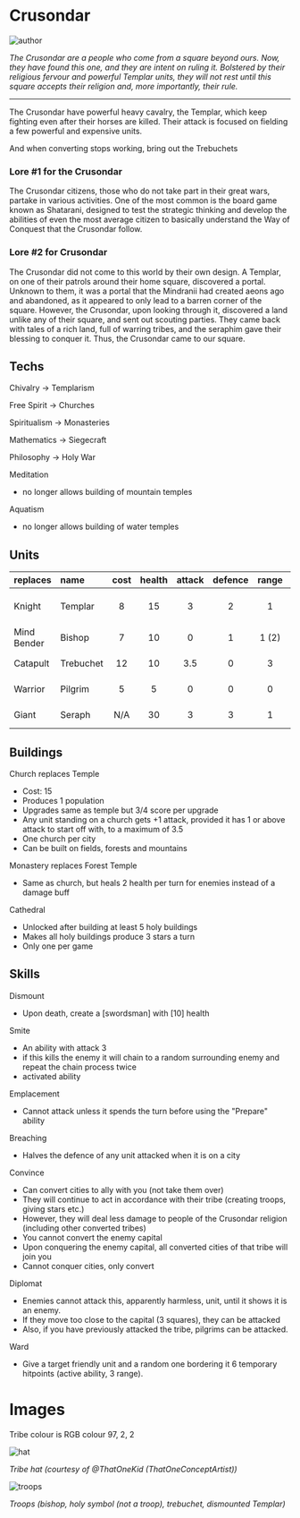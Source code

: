 # Crusondar

![author](https://img.shields.io/badge/author-Ⴚrim%20Squeaker%231224-%237289DA)


*The Crusondar are a people who come from a square beyond ours. Now, they have found this one, and they are intent on ruling it. Bolstered by their religious fervour and powerful Templar units, they will not rest until this square accepts their religion and, more importantly, their rule.*

---

The Crusondar have powerful heavy cavalry, the Templar, which keep fighting even after  their horses are killed. Their attack is focused on fielding a few powerful and expensive units. 

And when converting stops working, bring out the Trebuchets

### Lore #1 for the Crusondar

The Crusondar citizens, those who do not take part in their great wars, partake in various activities. One of the most common is the board game known as Shatarani, designed to test the strategic thinking and develop the abilities of even the most average citizen to basically understand the Way of Conquest that the Crusondar follow.

### Lore #2 for Crusondar

The Crusondar did not come to this world by their own design. A Templar, on one of their patrols around their home square, discovered a portal. Unknown to them, it was a portal that the Mindranii had created aeons ago and abandoned, as it appeared to only lead to a barren corner of the square. However, the Crusondar, upon looking through it, discovered a land unlike any of their square, and sent out scouting parties. They came back with tales of a rich land, full of warring tribes, and the seraphim gave their blessing to conquer it. Thus, the Crusondar came to our square.

## Techs

Chivalry -> Templarism

Free Spirit -> Churches

Spiritualism -> Monasteries

Mathematics -> Siegecraft

Philosophy -> Holy War

Meditation
- no longer allows building of mountain temples

Aquatism
- no longer allows building of water temples

## Units

| replaces | name | cost | health | attack | defence | range | movement | skills |
|:---------|:-----|:----:|:------:|:------:|:-------:|:-----:|:----:|:-------|
| Knight | Templar | 8 | 15 | 3 | 2 | 1 | 2.5 | Dash, Dismount, Fortify |
| Mind Bender | Bishop | 7 | 10 | 0 | 1 | 1 (2) | 1 | Convert, Smite |
| Catapult | Trebuchet | 12 | 10 | 3.5 | 0 | 3 | 1 | Emplacement, Breaching |
| Warrior | Pilgrim | 5 | 5 | 0 | 0 | 0 | 1 | Convince, Diplomat |
| Giant | Seraph | N/A | 30 | 3 | 3 | 1 | 2 | Heal, Ward, Flight, Dash |

## Buildings

Church replaces Temple
- Cost: 15
- Produces 1 population
- Upgrades same as temple but 3/4 score per upgrade
- Any unit standing on a church gets +1 attack, provided it has 1 or above attack to start off with, to a maximum of 3.5
- One church per city
- Can be built on fields, forests and mountains

Monastery replaces Forest Temple
- Same as church, but heals 2 health per turn for enemies instead of a damage buff

Cathedral
- Unlocked after building at least 5 holy buildings
- Makes all holy buildings produce 3 stars a turn
- Only one per game

## Skills

Dismount
- Upon death, create a [swordsman] with [10] health

Smite
- An ability with attack 3
- if this kills the enemy it will chain to a random surrounding enemy and repeat the chain process twice
- activated ability

Emplacement
- Cannot attack unless it spends the turn before using the "Prepare" ability

Breaching
- Halves the defence of any unit attacked when it is on a city

Convince
- Can convert cities to ally with you (not take them over)
- They will continue to act in accordance with their tribe (creating troops, giving stars etc.)
- However, they will deal less damage to people of the Crusondar religion (including other converted tribes)
- You cannot convert the enemy capital
- Upon conquering the enemy capital, all converted cities of that tribe will join you
- Cannot conquer cities, only convert

Diplomat
- Enemies cannot attack this, apparently harmless, unit, until it shows it is an enemy.
- If they move too close to the capital (3 squares), they can be attacked
- Also, if you have previously attacked the tribe, pilgrims can be attacked.

Ward
- Give a target friendly unit and a random one bordering it 6 temporary hitpoints (active ability, 3 range).

# Images

Tribe colour is RGB colour 97, 2, 2

![hat](../images/crusondar0.jpg)

*Tribe hat (courtesy of @ThatOneKid (ThatOneConceptArtist))*

![troops](../images/crusondar1.jpg)

*Troops (bishop, holy symbol (not a troop), trebuchet, dismounted Templar)*
